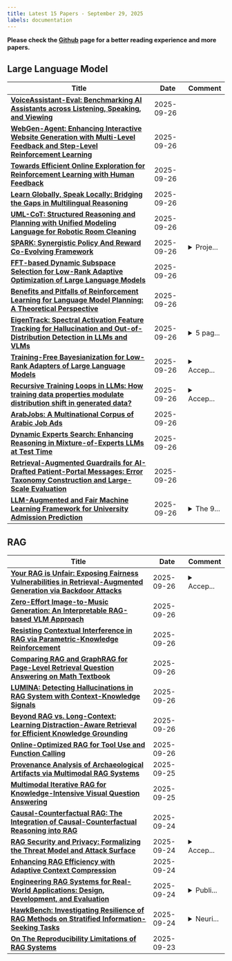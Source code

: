 ```yaml
---
title: Latest 15 Papers - September 29, 2025
labels: documentation
---
```

**Please check the [Github](https://github.com/zezhishao/MTS_Daily_ArXiv) page for a better reading experience and more papers.**

## Large Language Model
| **Title** | **Date** | **Comment** |
| --- | --- | --- |
| **[VoiceAssistant-Eval: Benchmarking AI Assistants across Listening, Speaking, and Viewing](http://arxiv.org/abs/2509.22651v1)** | 2025-09-26 |  |
| **[WebGen-Agent: Enhancing Interactive Website Generation with Multi-Level Feedback and Step-Level Reinforcement Learning](http://arxiv.org/abs/2509.22644v1)** | 2025-09-26 |  |
| **[Towards Efficient Online Exploration for Reinforcement Learning with Human Feedback](http://arxiv.org/abs/2509.22633v1)** | 2025-09-26 |  |
| **[Learn Globally, Speak Locally: Bridging the Gaps in Multilingual Reasoning](http://arxiv.org/abs/2507.05418v2)** | 2025-09-26 |  |
| **[UML-CoT: Structured Reasoning and Planning with Unified Modeling Language for Robotic Room Cleaning](http://arxiv.org/abs/2509.22628v1)** | 2025-09-26 |  |
| **[SPARK: Synergistic Policy And Reward Co-Evolving Framework](http://arxiv.org/abs/2509.22624v1)** | 2025-09-26 | <details><summary>Proje...</summary><p>Project:https://github.com/InternLM/Spark</p></details> |
| **[FFT-based Dynamic Subspace Selection for Low-Rank Adaptive Optimization of Large Language Models](http://arxiv.org/abs/2505.17967v3)** | 2025-09-26 |  |
| **[Benefits and Pitfalls of Reinforcement Learning for Language Model Planning: A Theoretical Perspective](http://arxiv.org/abs/2509.22613v1)** | 2025-09-26 |  |
| **[EigenTrack: Spectral Activation Feature Tracking for Hallucination and Out-of-Distribution Detection in LLMs and VLMs](http://arxiv.org/abs/2509.15735v2)** | 2025-09-26 | <details><summary>5 pag...</summary><p>5 pages, submitted to ICASSP 2026, September 2025</p></details> |
| **[Training-Free Bayesianization for Low-Rank Adapters of Large Language Models](http://arxiv.org/abs/2412.05723v3)** | 2025-09-26 | <details><summary>Accep...</summary><p>Accepted at NeurIPS 2025</p></details> |
| **[Recursive Training Loops in LLMs: How training data properties modulate distribution shift in generated data?](http://arxiv.org/abs/2504.03814v5)** | 2025-09-26 | <details><summary>Accep...</summary><p>Accepted to EMNLP 2025 (Oral)</p></details> |
| **[ArabJobs: A Multinational Corpus of Arabic Job Ads](http://arxiv.org/abs/2509.22589v1)** | 2025-09-26 |  |
| **[Dynamic Experts Search: Enhancing Reasoning in Mixture-of-Experts LLMs at Test Time](http://arxiv.org/abs/2509.22572v1)** | 2025-09-26 |  |
| **[Retrieval-Augmented Guardrails for AI-Drafted Patient-Portal Messages: Error Taxonomy Construction and Large-Scale Evaluation](http://arxiv.org/abs/2509.22565v1)** | 2025-09-26 |  |
| **[LLM-Augmented and Fair Machine Learning Framework for University Admission Prediction](http://arxiv.org/abs/2509.22560v1)** | 2025-09-26 | <details><summary>The 9...</summary><p>The 9th International Symposium on Multidisciplinary Studies and Innovative Technologies (ISMSIT)</p></details> |

## RAG
| **Title** | **Date** | **Comment** |
| --- | --- | --- |
| **[Your RAG is Unfair: Exposing Fairness Vulnerabilities in Retrieval-Augmented Generation via Backdoor Attacks](http://arxiv.org/abs/2509.22486v1)** | 2025-09-26 | <details><summary>Accep...</summary><p>Accepted by EMNLP 2025</p></details> |
| **[Zero-Effort Image-to-Music Generation: An Interpretable RAG-based VLM Approach](http://arxiv.org/abs/2509.22378v1)** | 2025-09-26 |  |
| **[Resisting Contextual Interference in RAG via Parametric-Knowledge Reinforcement](http://arxiv.org/abs/2506.05154v2)** | 2025-09-26 |  |
| **[Comparing RAG and GraphRAG for Page-Level Retrieval Question Answering on Math Textbook](http://arxiv.org/abs/2509.16780v2)** | 2025-09-26 |  |
| **[LUMINA: Detecting Hallucinations in RAG System with Context-Knowledge Signals](http://arxiv.org/abs/2509.21875v1)** | 2025-09-26 |  |
| **[Beyond RAG vs. Long-Context: Learning Distraction-Aware Retrieval for Efficient Knowledge Grounding](http://arxiv.org/abs/2509.21865v1)** | 2025-09-26 |  |
| **[Online-Optimized RAG for Tool Use and Function Calling](http://arxiv.org/abs/2509.20415v2)** | 2025-09-26 |  |
| **[Provenance Analysis of Archaeological Artifacts via Multimodal RAG Systems](http://arxiv.org/abs/2509.20769v1)** | 2025-09-25 |  |
| **[Multimodal Iterative RAG for Knowledge-Intensive Visual Question Answering](http://arxiv.org/abs/2509.00798v3)** | 2025-09-25 |  |
| **[Causal-Counterfactual RAG: The Integration of Causal-Counterfactual Reasoning into RAG](http://arxiv.org/abs/2509.14435v2)** | 2025-09-24 |  |
| **[RAG Security and Privacy: Formalizing the Threat Model and Attack Surface](http://arxiv.org/abs/2509.20324v1)** | 2025-09-24 | <details><summary>Accep...</summary><p>Accepted at the 5th ICDM Workshop on September 20, 2025</p></details> |
| **[Enhancing RAG Efficiency with Adaptive Context Compression](http://arxiv.org/abs/2507.22931v3)** | 2025-09-24 |  |
| **[Engineering RAG Systems for Real-World Applications: Design, Development, and Evaluation](http://arxiv.org/abs/2506.20869v3)** | 2025-09-24 | <details><summary>Publi...</summary><p>Published in the Proceedings of the 51st Euromicro Conference on Software Engineering and Advanced Applications, SEAA 2025. Lecture Notes in Computer Science, volume 16082, pages 143-158. Springer, 2026</p></details> |
| **[HawkBench: Investigating Resilience of RAG Methods on Stratified Information-Seeking Tasks](http://arxiv.org/abs/2502.13465v2)** | 2025-09-24 | <details><summary>Neuri...</summary><p>Neurips 25 DB Track, Spotlight</p></details> |
| **[On The Reproducibility Limitations of RAG Systems](http://arxiv.org/abs/2509.18869v1)** | 2025-09-23 |  |

